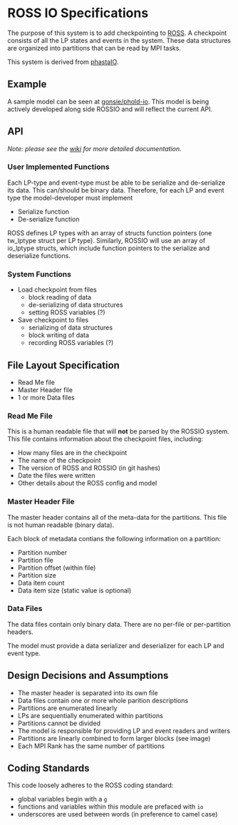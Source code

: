 # ROSS IO Specifications

The purpose of this system is to add checkpointing to [ROSS](http://github.com/carothersc/ROSS).
A checkpoint consists of all the LP states and events in the system. 
These data structures are organized into partitions that can be read by MPI tasks. 

This system is derived from [phastaIO](http://github.com/fuj/phastaIO).

## Example

A sample model can be seen at [gonsie/phold-io](http://github.com/gonsie/phold-io).
This model is being actively developed along side ROSSIO and will reflect the current API.


## API

*Note: please see the [wiki](http://github.com/gonsie/ROSSIO/wiki) for more detailed documentation.*

### User Implemented Functions

Each LP-type and event-type must be able to be serialize and de-serialize its data. This can/should be binary data. Therefore, for each LP and event type the model-developer must implement

- Serialize function
- De-serialize function

ROSS defines LP types with an array of structs function pointers (one tw_lptype struct per LP type).
Similarly, ROSSIO will use an array of io_lptype structs, which include function pointers to the serialize and deserialize functions.


### System Functions

- Load checkpoint from files
  - block reading of data
  - de-serializing of data structures
  - setting ROSS variables (?)
- Save checkpoint to files
  - serializing of data structures 
  - block writing of data
  - recording ROSS variables (?)


## File Layout Specification

- Read Me file
- Master Header file
- 1 or more Data files

### Read Me File

This is a human readable file that will **not** be parsed by the ROSSIO system.
This file contains information about the checkpoint files, including:

- How many files are in the checkpoint
- The name of the checkpoint
- The version of ROSS and ROSSIO (in git hashes)
- Date the files were written
- Other details about the ROSS config and model


### Master Header File

The master header contains all of the meta-data for the partitions. 
This file is not human readable (binary data).

Each block of metadata contians the following information on a partition:
- Partition number
- Partition file
- Partition offset (within file)
- Partition size
- Data item count
- Data item size (static value is optional)

### Data Files

The data files contain only binary data. 
There are no per-file or per-partition headers. 

The model must provide a data serializer and deserializer for each LP and event type.

## Design Decisions and Assumptions

- The master header is separated into its own file
- Data files contain one or more whole parition descriptions
- Partitions are enumerated linearly
- LPs are sequentially enumerated within partitions
- Partitions cannot be divided
- The model is responsible for providing LP and event readers and writers
- Partitions are linearly combined to form larger blocks (see image)
- Each MPI Rank has the same number of partitions

<!---
![Linear Partition Combinations](partitions.pdf)
-->

## Coding Standards

This code loosely adheres to the ROSS coding standard:

- global variables begin with a `g`
- functions and variables within this module are prefaced with `io`
- underscores are used between words (in preference to camel case)

